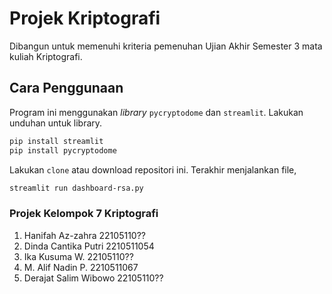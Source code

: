 # Projek Kriptografi

Dibangun untuk memenuhi kriteria pemenuhan Ujian Akhir Semester 3 mata kuliah Kriptografi.

## Cara Penggunaan

Program ini menggunakan _library_ `pycryptodome` dan `streamlit`. Lakukan unduhan untuk library.

```bash
pip install streamlit
pip install pycryptodome
```

Lakukan `clone` atau download repositori ini.
Terakhir menjalankan file, 

```bash
streamlit run dashboard-rsa.py
```
### Projek Kelompok 7 Kriptografi
1. Hanifah Az-zahra      22105110??
2. Dinda Cantika Putri   2210511054
3. Ika Kusuma W.         22105110??
4. M. Alif Nadin P.      2210511067
5. Derajat Salim Wibowo  22105110??
